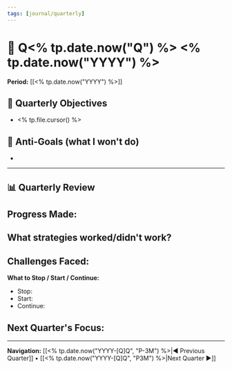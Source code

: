 ```yaml
---
tags: [journal/quarterly]
---
```

# 🟰 Q<% tp.date.now("Q") %> <% tp.date.now("YYYY") %>

**Period:** [[<% tp.date.now("YYYY") %>]]

## 🎯 Quarterly Objectives
- <% tp.file.cursor() %>

## 🚫 Anti-Goals (what I won't do)
- 

---
## 📊 Quarterly Review

**Progress Made:**  
-  

**What strategies worked/didn't work?**  
-  

**Challenges Faced:**  
-  

**What to Stop / Start / Continue:**  
- Stop: 
- Start: 
- Continue: 

**Next Quarter's Focus:**  
-  

---

**Navigation:** [[<% tp.date.now("YYYY-[Q]Q", "P-3M") %>|◀︎ Previous Quarter]] • [[<% tp.date.now("YYYY-[Q]Q", "P3M") %>|Next Quarter ▶︎]]